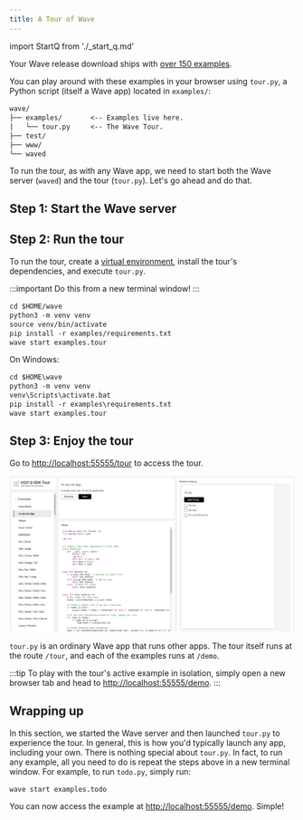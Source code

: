 ```yaml
---
title: A Tour of Wave
---
```

import StartQ from './_start_q.md'

Your Wave release download ships with [over 150 examples](examples).

You can play around with these examples in your browser using `tour.py`, a Python script (itself a Wave app) located in `examples/`:

```none title="Contents of $HOME/wave"
wave/
├── examples/       <-- Examples live here.
|   └── tour.py     <-- The Wave Tour.
├── test/           
├── www/            
└── waved
```

To run the tour, as with any Wave app, we need to start both the Wave server (`waved`) and the tour (`tour.py`). Let's go ahead and do that.

## Step 1: Start the Wave server

<StartQ/>

## Step 2: Run the tour

To run the tour, create a [virtual environment](https://docs.python.org/3/tutorial/venv.html), install the tour's dependencies, and execute `tour.py`.

:::important
Do this from a new terminal window!
:::

```shell 
cd $HOME/wave
python3 -m venv venv
source venv/bin/activate
pip install -r examples/requirements.txt
wave start examples.tour
```

On Windows:

```shell
cd $HOME\wave
python3 -m venv venv
venv\Scripts\activate.bat
pip install -r examples\requirements.txt
wave start examples.tour
```

## Step 3: Enjoy the tour

Go to [http://localhost:55555/tour](http://localhost:55555/tour) to access the tour. 

![tour](assets/tour__tour.png)

`tour.py` is an ordinary Wave app that runs other apps. The tour itself runs at the route `/tour`, and each of the examples runs at `/demo`. 

:::tip
To play with the tour's active example in isolation, simply open a new browser tab and head to [http://localhost:55555/demo](http://localhost:55555/demo).
:::

## Wrapping up

In this section, we started the Wave server and then launched `tour.py` to experience the tour. In general, this is how you'd typically launch any app, including your own. There is nothing special about `tour.py`. In fact, to run any example, all you need to do is repeat the steps above in a new terminal window. For example, to run `todo.py`, simply run:

```shell 
wave start examples.todo
```

You can now access the example at [http://localhost:55555/demo](http://localhost:55555/demo). Simple!


